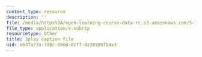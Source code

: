 ```yaml
---
content_type: resource
description: ''
file: /media/https%3A/open-learning-course-data-rc.s3.amazonaws.com/5-111sc-principles-of-chemical-science-fall-2014/e63fa73a7d8cbb080cffd228909fb4a3_xB8xRCSyQlY.srt
file_type: application/x-subrip
resourcetype: Other
title: 3play caption file
uid: e63fa73a-7d8c-bb08-0cff-d228909fb4a3
---
```

